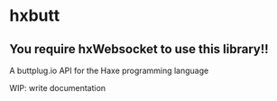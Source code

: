 # hxbutt

## You require hxWebsocket to use this library!!


A buttplug.io API for the Haxe programming language

WIP: write documentation
